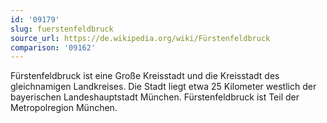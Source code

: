```yaml
---
id: '09179'
slug: fuerstenfeldbruck
source_url: https://de.wikipedia.org/wiki/Fürstenfeldbruck
comparison: '09162'
---
```


Fürstenfeldbruck ist eine Große Kreisstadt und die Kreisstadt des gleichnamigen Landkreises. Die Stadt liegt etwa 25 Kilometer westlich der bayerischen Landeshauptstadt München. Fürstenfeldbruck ist Teil der Metropolregion München.
